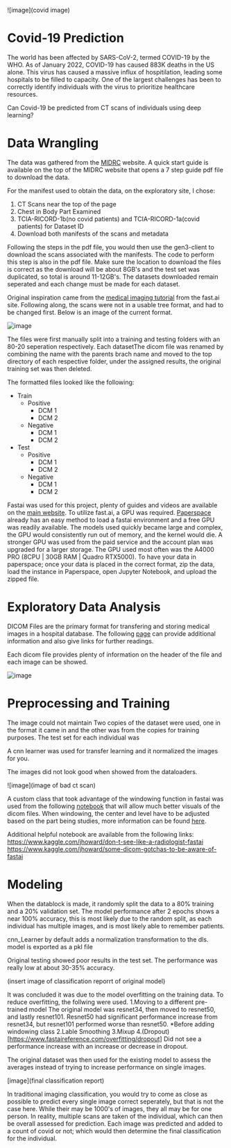![image](covid image)

# Covid-19 Prediction
The world has been affected by SARS-CoV-2, termed COVID-19 by the WHO. As of January 2022, COVID-19 has caused 883K deaths in the US alone. This virus has caused a massive influx of hospitilation, leading some hospitals to be filled to capacity. One of the largest challenges has been to correctly identify individuals with the virus to prioritize healthcare resources. 

Can Covid-19 be predicted from CT scans of individuals using deep learning?

# Data Wrangling

The data was gathered from the [MIDRC](https://data.midrc.org/) website.
A quick start guide is available on the top of the MIDRC website that opens a 7 step guide pdf file to download the data.

For the manifest used to obtain the data, on the exploratory site, I chose: 
1. CT Scans near the top of the page
2. Chest in Body Part Examined
3. TCIA-RICORD-1b(no covid patients) and TCIA-RICORD-1a(covid patients) for Dataset ID
4. Download both manifests of the scans and metadata

Following the steps in the pdf file, you would then use the gen3-client to download the scans associated with the manifests. The code to perform this step is also in the pdf file. Make sure the location to download the files is correct as the download will be about 8GB's and the test set was duplicated, so total is around 11-12GB's. The datasets downloaded remain seperated and each change must be made for each dataset.

Original inspiration came from the [medical imaging tutorial](https://docs.fast.ai/tutorial.medical_imaging.html) from the fast.ai site. Following along, the scans were not in a usable tree format, and had to be changed first. Below is an image of the current format.

![image](https://github.com/General2096/Springboard/blob/main/Covid-19%20Prediction/images/covid%20file%20tree.png)

The files were first manually split into a training and testing folders with an 80-20 seperation respectively. Each datasetThe dicom file was renamed by combining the name with the parents brach name and moved to the top directory of each respective folder, under the assigned results, the original training set was then deleted.

The formatted files looked like the following:

* Train
   * Positive
      * DCM 1
      * DCM 2
   * Negative
      * DCM 1
      * DCM 2
* Test
   * Positive
      * DCM 1
      * DCM 2
   * Negative
      * DCM 1
      * DCM 2

Fastai was used for this project, plenty of guides and videos are available on the [main website](https://www.fast.ai/). To utilize fast.ai, a GPU was required. [Paperspace](https://www.paperspace.com/) already has an easy method to load a fastai environment and a free GPU was readily available. The models used quickly became large and complex, the GPU would consistently run out of memory, and the kernel would die. A stronger GPU was used from the paid service and the account plan was upgraded for a larger storage. The GPU used most often was the A4000 PRO (8CPU | 30GB RAM | Quadro RTX5000). To have your data in paperspace; once your data is placed in the correct format, zip the data, load the instance in Paperspace, open Jupyter Notebook, and upload the zipped file. 

# Exploratory Data Analysis
DICOM Files are the primary format for transfering and storing medical images in a hospital database. The following [page](https://towardsdatascience.com/understanding-dicom-bce665e62b72) can provide additional information and also give links for further readings.

Each dicom file provides plenty of information on the header of the file and each image can be showed. 

![image](link)

# Preprocessing and Training
The image could not maintain
Two copies of the dataset were used, one in the format it came in and the other was from the copies for training purposes.  The test set for each individual was 

A cnn learner was used for transfer learning and it normalized the images for you. 

The images did not look good when showed from the dataloaders.

![image](image of bad ct scan)

A custom class that took advantage of the windowing function in fastai was used from the following [notebook](https://www.kaggle.com/avirdee/windowed-datablocks-fastai) that will allow much better visuals of the dicom files. When windowing, the center and level have to be adjusted based on the part being studies, more information can be found [here](https://radiopaedia.org/articles/windowing-ct?lang=us).

Additional helpful notebook are available from the following links:
https://www.kaggle.com/jhoward/don-t-see-like-a-radiologist-fastai
https://www.kaggle.com/jhoward/some-dicom-gotchas-to-be-aware-of-fastai

# Modeling
When the datablock is made, it randomly split the data to a 80% training and a 20% validation set. The model performance after 2 epochs shows a near 100% accuracy, this is most likely due to the random split, as each individual has multiple images, and is most likely able to remember patients. 

cnn_Learner by default adds a normalization transformation to the dls.
model is exported as a pkl file

Original testing showed poor results in the test set. The performance was really low at about 30-35% accuracy.

(insert image of classification reporrt of original model)

It was concluded it was due to the model overfitting on the training data.
To reduce overfitting, the follwing were used.
1.Moving to a different pre-trained model
  The original model was resnet34, then moved to resnet50, and lastly resnet101.
  Resnet50 had significant performance increase from resnet34, but resnet101 performed worse than resnet50.
  *Before adding windowing class
2.Lable Smoothing
3.Mixup
4.(Dropout)[https://www.fastaireference.com/overfitting/dropout]
  Did not see a performance increase with an increase or decrease in dropout. 
  
The original dataset was then used for the existing model to assess the averages instead of trying to increase performance on single images.

[image](final classification report)

In traditional imaging classification, you would try to come as close as possible to predict every single image correct seperately, but that is not the case here. While their may be 1000's of images, they all may be for one person. In reality, multiple scans are taken of the individual, which can then be overall assessed for prediction. Each image was predicted and added to a count of covid or not; which would then determine the final classification for the individual.


